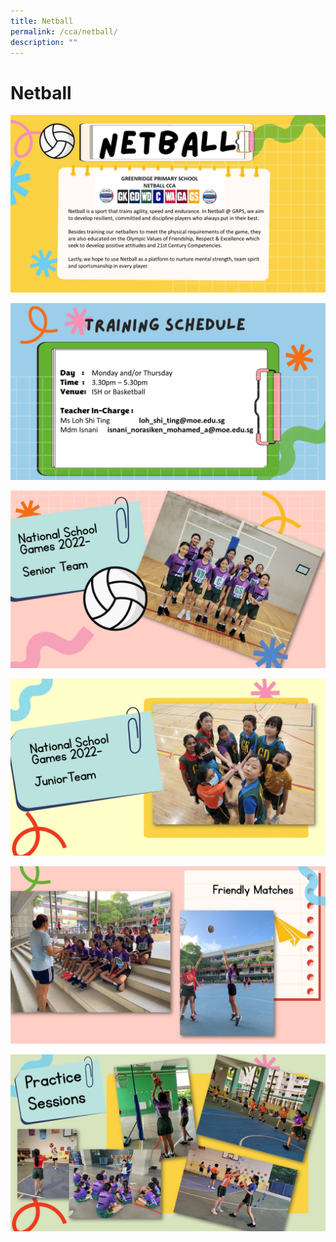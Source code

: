 ```yaml
---
title: Netball
permalink: /cca/netball/
description: ""
---
```

# Netball
![](/images/Departments/PE,%20CCA%20and%20Aesthetics/Cca/Netball/Slide1%20(4).jpg)

![](/images/Departments/PE,%20CCA%20and%20Aesthetics/Cca/Netball/Slide2%20(4).jpg)

![](/images/Departments/PE,%20CCA%20and%20Aesthetics/Cca/Netball/Slide3.jpg)

![](/images/Departments/PE,%20CCA%20and%20Aesthetics/Cca/Netball/Slide4%20(4).jpg)

![](/images/Departments/PE,%20CCA%20and%20Aesthetics/Cca/Netball/Slide5%20(4).jpg)

![](/images/Departments/PE,%20CCA%20and%20Aesthetics/Cca/Netball/Slide6.jpg)